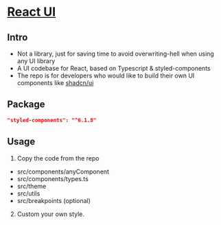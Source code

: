 # [React UI](https://react-ui-ten.vercel.app/)

## Intro

- Not a library, just for saving time to avoid overwriting-hell when using any UI library
- A UI codebase for React, based on Typescript & styled-components
- The repo is for developers who would like to build their own UI components like [shadcn/ui]("https://ui.shadcn.com/")

## Package

```json
"styled-components": "^6.1.8"
```

## Usage
1. Copy the code from the repo
- src/components/anyComponent
- src/components/types.ts
- src/theme
- src/utils
- src/breakpoints (optional)

2. Custom your own style.